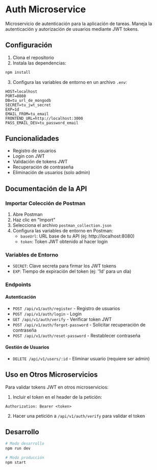 # Auth Microservice

Microservicio de autenticación para la aplicación de tareas. Maneja la autenticación y autorización de usuarios mediante JWT tokens.

## Configuración

1. Clona el repositorio
2. Instala las dependencias:
```bash
npm install
```
3. Configura las variables de entorno en un archivo `.env`:
```env
HOST=localhost
PORT=8080
DB=tu_url_de_mongodb
SECRET=tu_jwt_secret
EXP=1d
EMAIL_FROM=tu_email
FRONTEND_URL=http://localhost:3000
PASS_EMAIL_DEV=tu_password_email
```

## Funcionalidades

- Registro de usuarios
- Login con JWT
- Validación de tokens JWT
- Recuperación de contraseña
- Eliminación de usuarios (solo admin)

## Documentación de la API

### Importar Colección de Postman

1. Abre Postman
2. Haz clic en "Import"
3. Selecciona el archivo `postman_collection.json`
4. Configura las variables de entorno en Postman:
   - `baseUrl`: URL base de tu API (ej: http://localhost:8080)
   - `token`: Token JWT obtenido al hacer login

### Variables de Entorno

- `SECRET`: Clave secreta para firmar los JWT tokens
- `EXP`: Tiempo de expiración del token (ej: '1d' para un día)

### Endpoints

#### Autenticación

- `POST /api/v1/auth/register` - Registro de usuarios
- `POST /api/v1/auth/login` - Login
- `GET /api/v1/auth/verify` - Verificar token JWT
- `POST /api/v1/auth/forgot-password` - Solicitar recuperación de contraseña
- `POST /api/v1/auth/reset-password` - Restablecer contraseña

#### Gestión de Usuarios

- `DELETE /api/v1/users/:id` - Eliminar usuario (requiere ser admin)

## Uso en Otros Microservicios

Para validar tokens JWT en otros microservicios:

1. Incluir el token en el header de la petición:
```
Authorization: Bearer <token>
```

2. Hacer una petición a `/api/v1/auth/verify` para validar el token

## Desarrollo

```bash
# Modo desarrollo
npm run dev

# Modo producción
npm start
```




